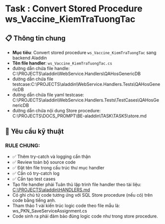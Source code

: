 # Task : Convert Stored Procedure ws_Vaccine_KiemTraTuongTac

## 📋 Thông tin chung

<!-- - **Ticket**: https://rm.vnvc.info/issues/ -->

- **Mục tiêu**: Convert stored procedure `ws_Vaccine_KiemTraTuongTac` sang backend Aladdin
- **Tên file handler**: `ws_Vaccine_KiemTraTuongTac.cs`
- đường dẫn chứa file handle: C:\PROJECTS\aladdin\WebService.Handlers\QAHosGenericDB
- đường dẫn chứa file testcase:C:\PROJECTS\aladdin\WebService.Handlers.Tests\QAHosGenericDB
- đường dẫn chứa file yaml testcase: C:\PROJECTS\aladdin\WebService.Handlers.Tests\TestCases\QAHosGenericDB
- đường dẫn chứa nội dung Store procedure: C:\PROJECTS\DOCS_PROMPT\BE-aladdin\TASK\TASK5\store.md

## 🎯 Yêu cầu kỹ thuật

### RULE CHUNG:

- ✅ Thêm try-catch và logging cẩn thận
- ✅ Review toàn bộ source code
- ✅ Đặt tên file trong cấu trúc thư mục handler
- ✅ Cần có try-catch log
- ✅ Cần tạo test cases
- Tạo file handler phải Tuân thủ lập trình file handler theo tài liệu: [C:\PROJECTS\aladdin\HANDLERS.md](C:/PROJECTS/aladdin/HANDLERS.md)
- Có ghi chú từ code tương ứng với SQL Store procedure (nếu có) trên code bằng tiếng anh.
- Tham thảo 1 vài kiến trúc logic code theo file mẫu là: ws_PKN_SaveServiceAssignment.cs
- Code sinh ra phải đảm bảo đúng logic code như trong store procedure.
